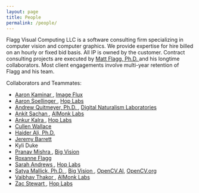 ```yaml
---
layout: page
title: People 
permalink: /people/
---
```


Flagg Visual Computing LLC is a software consulting firm specializing in computer vision and computer graphics.
We provide expertise for hire billed on an hourly or fixed bid basis.  All IP is owned by the customer.
Contract consulting projects are executed by [ Matt Flagg, Ph.D. ](https://www.linkedin.com/in/matt-flagg-47a4643/)
and his longtime collaborators.  Most client engagements involve multi-year retention of Flagg and his team.

Collaborators and Teammates:

- [ Aaron Kaminar ](https://www.linkedin.com/in/aaron-kaminar-1a007953/), [ Image Flux ](https://imageflux.tv/)
- [ Aaron Soellinger ](https://www.linkedin.com/in/aaronsoellinger/), [ Hop Labs ](https://www.hoplabs.com/)
- [ Andrew Quitmeyer, Ph.D. ](https://www.dinalab.net/), [ Digital Naturalism Laboratories ](https://www.dinalab.net/)
- [ Ankit Sachan ](https://www.linkedin.com/in/ankitsachan/?originalSubdomain=in), [ AIMonk Labs ](https://aimonk.com/)
- [ Ankur Kalra ](https://www.linkedin.com/in/theankurkalra/), [ Hop Labs ](https://www.hoplabs.com/)
- [ Cullen Wallace ](https://www.linkedin.com/in/cullen-wallace/)
- [ Haider Ali, Ph.D. ](https://www.linkedin.com/in/haider-ali-phd-ab6b76b/)
- [ Jeremy Barrett ](https://www.linkedin.com/in/jeremy-barrett-a684ab1/)
- Kyli Duke
- [ Pranav Mishra ](https://www.linkedin.com/in/pranav-mishra-226ab93/), [ Big Vision ](https://bigvision.ai)
- [ Roxanne Flagg ](https://www.linkedin.com/in/roxanneflagg/)
- [ Sarah Andrews ](https://www.linkedin.com/in/sarah-e-andrews/), [ Hop Labs ](https://www.hoplabs.com/)
- [ Satya Mallick, Ph.D. ](https://www.linkedin.com/in/satyamallick/), [ Big Vision ](https://bigvision.ai), [OpenCV.AI](https://opencv.ai), [OpenCV.org](https://opencv.org)
- [ Vaibhav Thakor ](https://www.linkedin.com/in/vaibhavthakor28/), [ AIMonk Labs ](https://aimonk.com/)
- [ Zac Stewart ](https://www.linkedin.com/in/zac-stewart-79b2a5a6/), [ Hop Labs ](https://www.hoplabs.com/)
